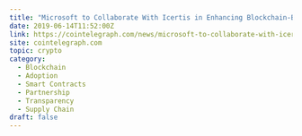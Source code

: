 ```yaml
---
title: "Microsoft to Collaborate With Icertis in Enhancing Blockchain-Based Contractual Offering"
date: 2019-06-14T11:52:00Z
link: https://cointelegraph.com/news/microsoft-to-collaborate-with-icertis-in-enhancing-blockchain-based-contractual-offering?utm_medium=RSS&utm_source=hune
site: cointelegraph.com
topic: crypto
category:
  - Blockchain
  - Adoption
  - Smart Contracts
  - Partnership
  - Transparency
  - Supply Chain
draft: false
---
```

